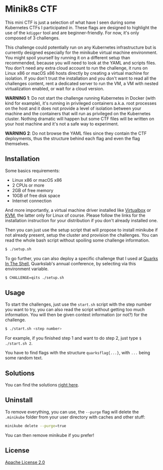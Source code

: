 # Minik8s CTF

This mini CTF is just a selection of what have I seen during some Kubernetes
CTFs I participated in. These flags are designed to highlight the use of the
`kdigger` tool and are beginner-friendly. For now, it's only composed of 3
challenges.

This challenge could potentially run on any Kubernetes infrastructure but is
currently designed especially for the minikube virtual machine environment. You
might spoil yourself by running it on a different setup than recommended,
because you will need to look at the YAML and scripts files. You don't need any
extra cloud account to run the challenge, it runs on Linux x86 or macOS x86
hosts directly by creating a virtual machine for isolation. If you don't trust
the installation and you don't want to read all the challenges content, rent a
dedicated server to run the VM, a VM with nested virtualization enabled, or
wait for a cloud version.

**WARNING 1**: Do not start the challenge running Kubernetes in Docker (with
kind for example), it's running in privileged containers a.k.a. root processes
on the host and it does not provide a level of isolation between your machine
and the containers that will run as privileged on the Kubernetes cluster.
Nothing dramatic will happen but some CTF files will be written on your host
machine and it's not a safe way to experiment.

**WARNING 2**: Do not browse the YAML files since they contain the CTF
deployments, thus the structure behind each flag and even the flag themselves.

## Installation

Some basics requirements:
* Linux x86 or macOS x86
* 2 CPUs or more
* 2GB of free memory
* 10GB of free disk space
* Internet connection

And more importantly, a virtual machine driver installed like
[Virtualbox](https://minikube.sigs.k8s.io/docs/drivers/virtualbox/) or
[KVM](https://minikube.sigs.k8s.io/docs/drivers/kvm2/), the latter only for
Linux of course. Please follow the links for the installation instruction
for your distribution if you don't already installed one.

Then you can just use the setup script that will propose to install minikube if
not already present, setup the cluster and provision the challenges. You can
read the whole bash script without spoiling some challenge information.
```bash
$ ./setup.sh
```

To go further, you can also deploy a specific challenge that I used at [Quarks
In The Shell](https://content.quarkslab.com/event-quarks-in-the-shell),
Quarkslab's annual conference, by selecting via this environment variable.
```bash
$ CHALLENGE=qits ./setup.sh
```

## Usage

To start the challenges, just use the `start.sh` script with the step number
you want to try, you can also read the script without getting too much
information. You will then be given context information (or not?) for the
challenge.
```bash
$ ./start.sh <step number>
```

For example, if you finished step 1 and want to do step 2, just type `$
./start.sh 2`.

You have to find flags with the structure `quarksflag{...}`, with `...` being
some random text.

## Solutions

You can find the solutions [right here](./solutions.md).

## Uninstall

To remove everything, you can use, the `--purge` flag will delete the
`.minikube` folder from your user directory with caches and other
stuff:
```bash
minikube delete --purge=true
```
You can then remove minikube if you prefer!

## License

[Apache License 2.0](./LICENSE)
